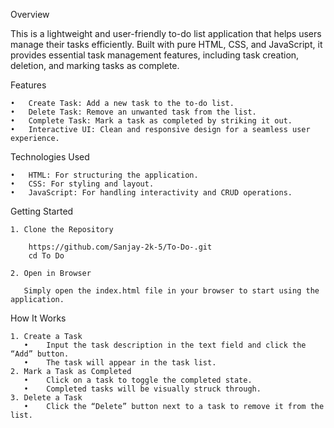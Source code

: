 Overview

   This is a lightweight and user-friendly to-do list application that helps users manage their tasks efficiently. Built with pure HTML, CSS, and JavaScript, it provides essential task management features, including task creation, deletion, and marking tasks as complete.

Features

	•	Create Task: Add a new task to the to-do list.
	•	Delete Task: Remove an unwanted task from the list.
	•	Complete Task: Mark a task as completed by striking it out.
	•	Interactive UI: Clean and responsive design for a seamless user experience.

Technologies Used

	•	HTML: For structuring the application.
	•	CSS: For styling and layout.
	•	JavaScript: For handling interactivity and CRUD operations.

Getting Started

    1. Clone the Repository
	
        https://github.com/Sanjay-2k-5/To-Do-.git
        cd To Do

    2. Open in Browser

       Simply open the index.html file in your browser to start using the application.

How It Works

    1. Create a Task
	   •	Input the task description in the text field and click the “Add” button.
	   •	The task will appear in the task list.
    2. Mark a Task as Completed
	   •	Click on a task to toggle the completed state.
	   •	Completed tasks will be visually struck through.
	3. Delete a Task
	   •	Click the “Delete” button next to a task to remove it from the list.
